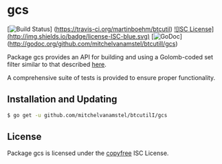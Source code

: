 gcs
==========

[![Build Status](http://img.shields.io/travis/martinboehm/btcutil.svg)]
(https://travis-ci.org/martinboehm/btcutil) [![ISC License]
(http://img.shields.io/badge/license-ISC-blue.svg)](http://copyfree.org)
[![GoDoc](https://godoc.org/github.com/mitchelvanamstel/btcutilI/gcs?status.png)]
(http://godoc.org/github.com/mitchelvanamstel/btcutilI/gcs)

Package gcs provides an API for building and using a Golomb-coded set filter
similar to that described [here](http://giovanni.bajo.it/post/47119962313/golomb-coded-sets-smaller-than-bloom-filters).

A comprehensive suite of tests is provided to ensure proper functionality.

## Installation and Updating

```bash
$ go get -u github.com/mitchelvanamstel/btcutilI/gcs
```

## License

Package gcs is licensed under the [copyfree](http://copyfree.org) ISC
License.
